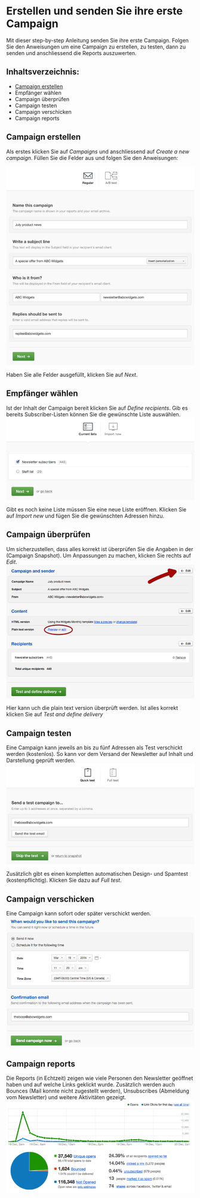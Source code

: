 # Erstellen und senden Sie ihre erste Campaign

Mit dieser step-by-step Anleitung senden Sie ihre erste Campaign. Folgen Sie den Anweisungen um eine Campaign zu erstellen, zu testen, dann zu senden und anschliessend die Reports auszuwerten.

## Inhaltsverzeichnis:
- [Campaign erstellen](#campaign-erstellen)
- Empfänger wählen
- Campaign überprüfen
- Campaign testen
- Campaign verschicken
- Campaign reports

## Campaign erstellen

Als erstes klicken Sie auf *Campaigns* und anschliessend auf *Create a new campaign*. Füllen Sie die Felder aus und folgen Sie den Anweisungen:

![regular-define-details](https://github.com/frappant/CampaignMonitor/blob/master/Images/regular-define-details.png "regular-define-details")


Haben Sie alle Felder ausgefüllt, klicken Sie auf *Next*.

## Empfänger wählen
Ist der Inhalt der Campaign bereit klicken Sie auf *Define recipients*. Gib es bereits Subscriber-Listen können Sie die gewünschte Liste auswählen.
![current-lists](https://github.com/frappant/CampaignMonitor/blob/master/Images/current-lists.png "current-lists")

Gibt es noch keine Liste müssen Sie eine neue Liste eröffnen. Klicken Sie auf *Import new* und fügen Sie die gewünschten Adressen hinzu.


## Campaign überprüfen
Um sicherzustellen, dass alles korrekt ist überprüfen Sie die Angaben in der (Campaign Snapshot). Um Anpassungen zu machen, klicken Sie rechts auf *Edit*.
![campaign-snapshot-a2](https://github.com/frappant/CampaignMonitor/blob/master/Images/campaign-snapshot-a2.png "campaign-snapshot-a2")

Hier kann uch die plain text version überprüft werden. Ist alles korrekt klicken Sie auf *Test and define delivery*


## Campaign testen

Eine Campaign kann jeweils an bis zu fünf Adressen als Test verschickt werden (kostenlos). So kann vor dem Versand der Newsletter auf Inhalt und Darstellung geprüft werden.
![quick-test-a2](https://github.com/frappant/CampaignMonitor/blob/master/Images/quick-test-a2.png "quick-test-a2")

Zusätzlich gibt es einen kompletten automatischen Design- und Spamtest (kostenpflichtig). Klicken Sie dazu auf *Full test*.

## Campaign verschicken
Eine Campaign kann sofort oder später verschickt werden.
![send-now](https://github.com/frappant/CampaignMonitor/blob/master/Images/send-now.png "send-now")


## Campaign reports
Die Reports (in Echtzeit) zeigen wie viele Personen den Newsletter geöffnet haben und auf welche Links geklickt wurde. Zusätzlich werden auch Bounces (Mail konnte nicht zugestellt werden), Unsubscribes (Abmeldung vom Newsletter) und weitere Aktivitäten gezeigt.
![report-snapshot-a3](https://github.com/frappant/CampaignMonitor/blob/master/Images/report-snapshot-a3.png "report-snapshot-a3")